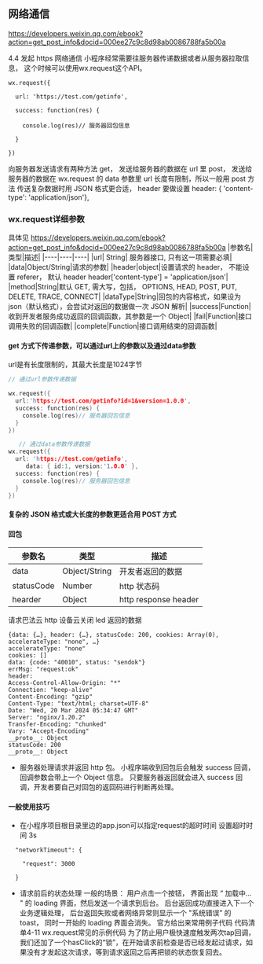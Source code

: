 
## 网络通信

https://developers.weixin.qq.com/ebook?action=get_post_info&docid=000ee27c9c8d98ab0086788fa5b00a

4.4 发起 https 网络通信
小程序经常需要往服务器传递数据或者从服务器拉取信息，
这个时候可以使用wx.request这个API。

```
wx.request({

  url: 'https://test.com/getinfo',

  success: function(res) {

    console.log(res)// 服务器回包信息

  }

})
```

向服务器发送请求有两种方法
get， 发送给服务器的数据在 url 里
post， 发送给服务器的数据在 wx.request 的 data 参数里
url 长度有限制，所以一般用 post 方法
传送复杂数据时用 JSON 格式更合适， header 要做设置
header: { 'content-type': 'application/json'},

### wx.request详细参数
具体见 
https://developers.weixin.qq.com/ebook?action=get_post_info&docid=000ee27c9c8d98ab0086788fa5b00a
|参数名|类型|描述|
|----|----|----|
|url|	String|	服务器接口, 只有这一项需要必填|
|data|Object/String|请求的参数|
|header|object|设置请求的 header， 不能设置 referer， 默认 header header['content-type'] = 'application/json'|
|method|String|默认 GET, 需大写，包括， OPTIONS, HEAD, POST, PUT, DELETE, TRACE, CONNECT|
|dataType|String|回包的内容格式，如果设为 json（默认格式），会尝试对返回的数据做一次 JSON 解析|
|success|Function|收到开发者服务成功返回的回调函数，其参数是一个 Object|
|fail|Function|接口调用失败的回调函数|
|complete|Function|接口调用结束的回调函数|

#### get 方式下传递参数，可以通过url上的参数以及通过data参数
url是有长度限制的，其最大长度是1024字节
``` cpp
// 通过url参数传递数据

wx.request({
  url:'https://test.com/getinfo?id=1&version=1.0.0',
  success: function(res) {
    console.log(res)// 服务器回包信息
  }
})

   // 通过data参数传递数据
wx.request({
  url: 'https://test.com/getinfo',
     data: { id:1, version:'1.0.0' },
  success: function(res) {
    console.log(res)// 服务器回包信息
  }
})

```
#### 复杂的 JSON 格式或大长度的参数更适合用 POST 方式


#### 回包
|参数名|类型|描述|
|----|----|----|
|data|Object/String|开发者返回的数据|
|statusCode|Number|http 状态码|
|hearder|Object|http response header|

请求巴法云 http 设备云关闭 led 返回的数据
```
{data: {…}, header: {…}, statusCode: 200, cookies: Array(0), accelerateType: "none", …}
accelerateType: "none"
cookies: []
data: {code: "40010", status: "sendok"}
errMsg: "request:ok"
header:
Access-Control-Allow-Origin: "*"
Connection: "keep-alive"
Content-Encoding: "gzip"
Content-Type: "text/html; charset=UTF-8"
Date: "Wed, 20 Mar 2024 05:34:47 GMT"
Server: "nginx/1.20.2"
Transfer-Encoding: "chunked"
Vary: "Accept-Encoding"
__proto__: Object
statusCode: 200
__proto__: Object
```


* 服务器处理请求并返回 http 包。
小程序端收到回包后会触发 success 回调，回调参数会带上一个 Object 信息。
只要服务器返回就会进入 success 回调，开发者要自己对回包的返回码进行判断再处理。



####  一般使用技巧

* 在小程序项目根目录里边的app.json可以指定request的超时时间
设置超时时间 3s
```
  "networkTimeout": {

    "request": 3000

  }
```
* 请求前后的状态处理
一般的场景：
用户点击一个按钮，
界面出现 “ 加载中... " 的 loading 界面，然后发送一个请求到后台。
后台返回成功直接进入下一个业务逻辑处理，
后台返回失败或者网络异常则显示一个 "系统错误” 的 toast， 
同时一开始的 loading 界面会消失。
官方给出来常用例子代码
代码清单4-11 wx.request常见的示例代码
为了防止用户极快速度触发两次tap回调，我们还加了一个hasClick的“锁”，在开始请求前检查是否已经发起过请求，如果没有才发起这次请求，等到请求返回之后再把锁的状态恢复回去。


